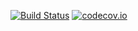 [![Build Status](https://travis-ci.org/workmarket-oss/jan20.svg?branch=master)](https://travis-ci.org/workmarket-oss/jan20)
[![codecov.io](https://codecov.io/gh/workmarket-oss/jan20/branch/master/graph/badge.svg?branch=master)](https://codecov.io/gh/workmarket-oss/jan20?branch=master)

